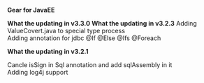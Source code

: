 **Gear for JavaEE**

**What the updating in v3.3.0**
**What the updating in v3.2.3**
Adding ValueCovert.java to special type process<br>
Adding annotation for jdbc @If @Else @Ifs @Foreach<br>

**What the updating in v3.2.1**

Cancle isSign in Sql annotation and add sqlAssembly in it<br> 
Adding log4j support<br>
